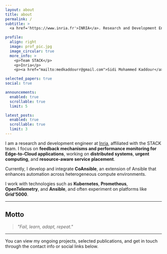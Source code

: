 ```yaml
---
layout: about
title: about
permalink: /
subtitle: >
  <a href='https://www.inria.fr'>INRIA</a>. Research and Development Engineer. Edge-to-Cloud. Distributed Systems.

profile:
  align: right
  image: prof_pic.jpg
  image_circular: true
  more_info: >
    <p>Team STACK</p>
    <p>Inria</p>
    <p><a href="mailto:medkaddourr@gmail.com">Sidi Mohammed Kaddour</a></p>

selected_papers: true
social: true

announcements:
  enabled: true
  scrollable: true
  limit: 5

latest_posts:
  enabled: true
  scrollable: true
  limit: 3
---
```


I am a research and development engineer at [Inria](https://www.inria.fr), affiliated with the STACK team. I focus on **feedback mechanisms and performance monitoring for Edge-to-Cloud applications**, working on **distributed systems**, **urgent computing**, and **resource-aware service placement**.

Currently, I develop and integrate **CoAnsible**, an extension of Ansible that enhances automation across heterogeneous compute environments.

I work with technologies such as **Kubernetes**, **Prometheus**, **OpenTelemetry**, and **Ansible**, and often experiment on platforms like **Grid’5000**.

---

## Motto

> *"Fail, learn, adapt, repeat."*

---

You can view my ongoing projects, selected publications, and get in touch through the contact info or social links below.
